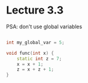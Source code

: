 # Lecture 3.3

PSA: don't use global variables

```cpp

int my_global_var = 5;

void func(int x) {
    static int z = 7;
    x = x + 1;
    z = x + z + 1;
}
```